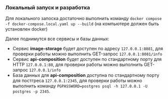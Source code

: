 ### Локальный запуск и разработка

Для локального запоска достаточно выполнить команду `docker compose -f docker-compose.local.yaml up --build` 
(на компьютере должен быть установлен docker)

Далее поднимутся все сервисы и базы данных:
- Сервис **image-storage** будет доступен по адресу `127.0.0.1:8081`,
для проверки работы можно выполнить GET-запрос `127.0.0.1:8081/info`
- Сервис **api-composition** будет доступен по стандартному порту для HTTP `127.0.0.1:80`,
для проверки работы можно выполнить GET-запрос `127.0.0.1/info`
- База данных для **api-composition** доступна по стандартному порту для постгреса `127.0.0.1:2345`,
для проверки работы можно выполнить команду `PGPASSWORD=postgres psql -h 127.0.0.1 -U postgres -p 2345`.